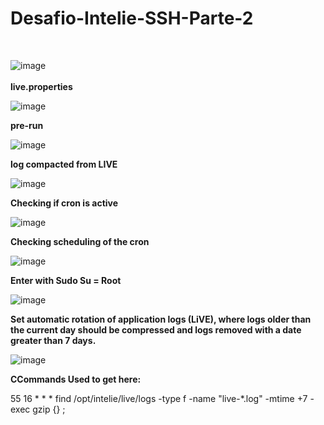 # Desafio-Intelie-SSH-Parte-2
<br>

![image](https://github.com/andregomesrocha/Desafio-Intelie-SSH-Parte-2/assets/84783787/e11eff65-dc00-47f0-9f08-8a9c286392f4)
<br>
<br>
<b>live.properties</b>
<br>

![image](https://github.com/andregomesrocha/Desafio-Intelie-SSH-Parte-2/assets/84783787/ed7ed118-1c5b-4643-9b59-7eb01acb2634)

<b>pre-run</b>
<br>

![image](https://github.com/andregomesrocha/Desafio-Intelie-SSH-Parte-2/assets/84783787/ea93b5b5-421b-4e7a-b631-754ac0fa90b9)

<b>log compacted from LIVE</b>
<br>

![image](https://github.com/andregomesrocha/Desafio-Intelie-SSH-Parte-2/assets/84783787/a679f53d-3207-4cb4-a183-c0f7d96141ae)

<b>Checking if cron is active</b>
<br>

![image](https://github.com/andregomesrocha/Desafio-Intelie-SSH-Parte-2/assets/84783787/b303632e-ee95-4055-8fe7-eb3a679b80be)

<b>Checking scheduling of the cron</b>
<br>

![image](https://github.com/andregomesrocha/Desafio-Intelie-SSH-Parte-2/assets/84783787/c6badb67-1ad9-46d3-861b-edaf74094503)

<b>Enter with Sudo Su = Root</b>
<br>

![image](https://github.com/andregomesrocha/Desafio-Intelie-SSH-Parte-2/assets/84783787/54d79859-98ab-4025-ad3a-84856208bd72)


<b>Set automatic rotation of application logs (LiVE), where logs older than the current day should be compressed and logs removed with a date greater than 7 days.</b>
<br>

![image](https://github.com/andregomesrocha/Desafio-Intelie-SSH-Parte-2/assets/84783787/5db79d6d-8984-46fb-985f-f8bd8d07131a)

<b>CCommands Used to get here:</b>

55 16 * * * find /opt/intelie/live/logs -type f -name "live-*.log" -mtime +7 -exec gzip {} \;

